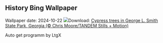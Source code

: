 ## History Bing Wallpaper
Wallpaper date: 2024-10-22
![](https://www.bing.com/th?id=OHR.AutumnCypress_EN-US2771131028_UHD.jpg&w=1000)Download: [Cypress trees in George L. Smith State Park, Georgia (© Chris Moore/TANDEM Stills + Motion)](https://www.bing.com/th?id=OHR.AutumnCypress_EN-US2771131028_UHD.jpg)

Auto get programm by LtgX
